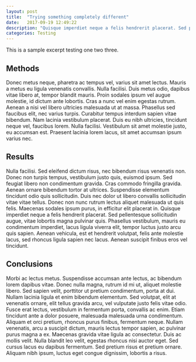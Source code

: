 ```yaml
---
layout: post
title:  "Trying something completely different"
date:   2017-09-19 12:49:22
description: "Quisque imperdiet neque a felis hendrerit placerat. Sed pellentesque sollicitudin augue, vitae lobortis magna pulvinar quis. Phasellus vestibulum, mauris eu condimentum imperdiet, lacus ligula viverra elit, tempor luctus justo arcu quis sapien. Aenean vehicula, est et hendrerit volutpat, felis ante molestie lacus, sed rhoncus ligula sapien nec lacus. Aenean suscipit finibus eros vel tincidunt."
categories: Testing
---
```

This is a sample excerpt testing one two three.


Methods
-------

Donec metus neque, pharetra ac tempus vel, varius sit amet lectus. Mauris a metus eu ligula venenatis convallis. Nulla facilisi. Duis metus odio, dapibus vitae libero at, tempor blandit mauris. Proin sodales ipsum vel augue molestie, id dictum ante lobortis. Cras a nunc vel enim egestas rutrum. Aenean a nisi vel libero ultricies malesuada ut at massa. Phasellus sed faucibus elit, nec varius turpis. Curabitur tempus interdum sapien vitae bibendum. Nam lacinia vestibulum placerat. Duis eu nibh ultricies, tincidunt neque vel, faucibus lorem. Nulla facilisi. Vestibulum sit amet molestie justo, eu accumsan est. Praesent lacinia lorem lacus, sit amet accumsan ipsum varius nec.

Results
-------

Nulla facilisi. Sed eleifend dictum risus, nec bibendum risus venenatis non. Donec non turpis tempus, vestibulum justo quis, euismod ipsum. Sed feugiat libero non condimentum gravida. Cras commodo fringilla gravida. Aenean ornare bibendum tortor at ultrices. Suspendisse elementum tincidunt odio quis sollicitudin. Duis nec dolor ut libero convallis sollicitudin vitae vitae tellus. Donec non nunc rutrum lectus aliquet malesuada ut quis felis. Maecenas sodales ipsum purus, in efficitur elit placerat in. Quisque imperdiet neque a felis hendrerit placerat. Sed pellentesque sollicitudin augue, vitae lobortis magna pulvinar quis. Phasellus vestibulum, mauris eu condimentum imperdiet, lacus ligula viverra elit, tempor luctus justo arcu quis sapien. Aenean vehicula, est et hendrerit volutpat, felis ante molestie lacus, sed rhoncus ligula sapien nec lacus. Aenean suscipit finibus eros vel tincidunt.

Conclusions
-------

Morbi ac lectus metus. Suspendisse accumsan ante lectus, ac bibendum lorem dapibus vitae. Donec nulla magna, rutrum id mi ut, aliquet molestie libero. Sed sapien velit, porttitor ut pretium condimentum, porta at dui. Nullam lacinia ligula et enim bibendum elementum. Sed volutpat, elit at venenatis ornare, elit tellus gravida arcu, vel vulputate justo felis vitae odio. Fusce erat lectus, vestibulum in fermentum porta, convallis ac enim. Etiam tincidunt ante a dolor posuere, malesuada malesuada urna condimentum. Aliquam et orci pretium, rhoncus purus finibus, fermentum neque. Nullam venenatis, arcu a suscipit dictum, mauris lectus tempor sapien, ac pulvinar purus magna a ex. Maecenas gravida vitae ligula ac consectetur. Duis ac mollis velit. Nulla blandit leo velit, egestas rhoncus nisi auctor eget. Sed cursus lacus eu dapibus fermentum. Sed pretium risus et pretium ornare. Aliquam nibh ipsum, luctus eget congue dignissim, lobortis a risus.